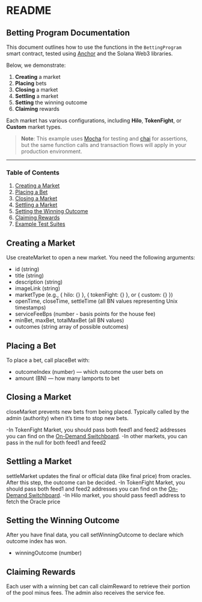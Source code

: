 # README

## Betting Program Documentation

This document outlines how to use the functions in the `BettingProgram` smart contract, tested using [Anchor](https://book.anchor-lang.com/) and the Solana Web3 libraries.

Below, we demonstrate:

1. **Creating** a market
2. **Placing** bets
3. **Closing** a market
4. **Settling** a market
5. **Setting** the winning outcome
6. **Claiming** rewards

Each market has various configurations, including **Hilo**, **TokenFight**, or **Custom** market types.

> **Note**: This example uses [Mocha](https://mochajs.org/) for testing and [chai](https://www.chaijs.com/) for assertions, but the same function calls and transaction flows will apply in your production environment.

---

### Table of Contents

1. [Creating a Market](#creating-a-market)  
2. [Placing a Bet](#placing-a-bet)  
3. [Closing a Market](#closing-a-market)  
4. [Settling a Market](#settling-a-market)  
5. [Setting the Winning Outcome](#setting-the-winning-outcome)  
6. [Claiming Rewards](#claiming-rewards)  
7. [Example Test Suites](#example-test-suites)  


## Creating a Market

Use createMarket to open a new market. You need the following arguments:

- id (string)
- title (string)
- description (string)
- imageLink (string)
- marketType (e.g., { hilo: {} }, { tokenFight: {} }, or { custom: {} })
- openTime, closeTime, settleTime (all BN values representing Unix timestamps)
- serviceFeeBps (number - basis points for the house fee)
- minBet, maxBet, totalMaxBet (all BN values)
- outcomes (string array of possible outcomes)


## Placing a Bet

To place a bet, call placeBet with:

- outcomeIndex (number) — which outcome the user bets on
- amount (BN) — how many lamports to bet

## Closing a Market

closeMarket prevents new bets from being placed. Typically called by the admin (authority) when it’s time to stop new bets.

-In TokenFight Market, you should pass both feed1 and feed2 addresses you can find on the [On-Demand Switchboard](https://ondemand.switchboard.xyz/solana/mainnet).
-In other markets, you can pass in the null for both feed1 and feed2

## Settling a Market

settleMarket updates the final or official data (like final price) from oracles. After this step, the outcome can be decided.
-In TokenFight Market, you should pass both feed1 and feed2 addresses you can find on the [On-Demand Switchboard](https://ondemand.switchboard.xyz/solana/mainnet).
-In Hilo market, you should pass feed1 address to fetch the Oracle price

## Setting the Winning Outcome

After you have final data, you call setWinningOutcome to declare which outcome index has won.

- winningOutcome (number)

## Claiming Rewards

Each user with a winning bet can call claimReward to retrieve their portion of the pool minus fees. The admin also receives the service fee.